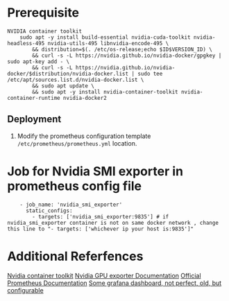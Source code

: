 # Prerequisite

    NVIDIA container toolkit
        sudo apt -y install build-essential nvidia-cuda-toolkit nvidia-headless-495 nvidia-utils-495 libnvidia-encode-495 \
            && distribution=$(. /etc/os-release;echo $ID$VERSION_ID) \
            && curl -s -L https://nvidia.github.io/nvidia-docker/gpgkey | sudo apt-key add - \
            && curl -s -L https://nvidia.github.io/nvidia-docker/$distribution/nvidia-docker.list | sudo tee /etc/apt/sources.list.d/nvidia-docker.list \
            && sudo apt update \
            && sudo apt -y install nvidia-container-toolkit nvidia-container-runtime nvidia-docker2 

## Deployment

1. Modify the prometheus configuration template  `/etc/prometheus/prometheus.yml` location.
# Job for Nvidia SMI exporter in prometheus config file
        - job_name: 'nvidia_smi_exporter'
          static_configs:
            - targets: ['nvidia_smi_exporter:9835'] # if nvidia_smi_exporter container is not on same docker network , change this line to "- targets: ['whichever ip your host is:9835']"

# Additional Referfences
[Nvidia container toolkit](https://docs.nvidia.com/datacenter/cloud-native/container-toolkit/install-guide.html#install-guide)
[Nvidia GPU exporter Documentation](https://github.com/utkuozdemir/nvidia_gpu_exporter)
[Official Prometheus Documentation](https://prometheus.io/docs/introduction/overview/)
[Some grafana dashboard, not perfect, old, but configurable](https://grafana.com/grafana/dashboards/14574)
